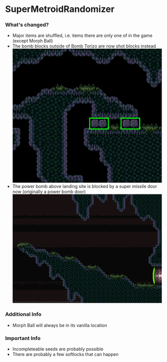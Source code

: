 # SuperMetroidRandomizer

### What's changed?
- Major items are shuffled, i.e. items there are only one of in the game (except Morph Ball)
- The bomb blocks outside of Bomb Torizo are now shot blocks instead  
![alt text](BombBlockFix_792FD.png "These are shot blocks now")
- The power bomb above landing site is blocked by a super missile door now (originally a power bomb door)  
![alt text](PowerDoorFix_791F8.png "Originally a power bomb door")

### Additional Info
- Morph Ball will always be in its vanilla location

### Important Info
- Incompleteable seeds are probably possible
- There are probably a few softlocks that can happen